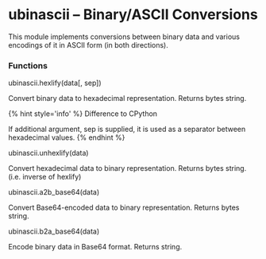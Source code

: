 # ubinascii – Binary/ASCII Conversions
This module implements conversions between binary data and various encodings of it in ASCII form (in both directions).

### Functions

<function>ubinascii.hexlify(data[, sep])</function>

Convert binary data to hexadecimal representation. Returns bytes string.

{% hint style='info' %}
Difference to CPython

If additional argument, sep is supplied, it is used as a separator between hexadecimal values.
{% endhint %}

<function>ubinascii.unhexlify(data)</function>

Convert hexadecimal data to binary representation. Returns bytes string. (i.e. inverse of hexlify)

<function>ubinascii.a2b_base64(data)</function>

Convert Base64-encoded data to binary representation. Returns bytes string.

<function>ubinascii.b2a_base64(data)</function>

Encode binary data in Base64 format. Returns string.
